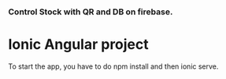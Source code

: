 ### Control Stock with QR and DB on firebase.


# Ionic Angular project

To start the app, you have to do npm install and then ionic serve.